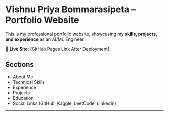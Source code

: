 # Vishnu Priya Bommarasipeta – Portfolio Website

This is my professional portfolio website, showcasing my **skills, projects, and experience** as an AI/ML Engineer.

🔗 **Live Site**: [GitHub Pages Link After Deployment]

## Sections
- About Me
- Technical Skills
- Experience
- Projects
- Education
- Social Links (GitHub, Kaggle, LeetCode, LinkedIn)

---
